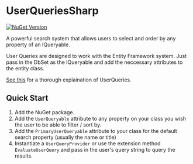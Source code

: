 # UserQueriesSharp

[![NuGet Version](https://img.shields.io/nuget/v/UserQueriesSharp)](https://www.nuget.org/packages/UserQueriesSharp/)

A powerful search system that allows users to select and order by any property of an IQueryable.

User Queries are designed to work with the Entity Framework system. Just pass in the DbSet as the IQueryable and add the neccessary attributes to the entity class.

[See this](UserQueries/UserQueries.md) for a thorough explaination of UserQueries.

## Quick Start

1. Add the NuGet package.
2. Add the `UserQueryable` attribute to any property on your class you wish the user to be able to filter / sort by.
3. Add the `PrimaryUserQueryable` attribute to your class for the default search property (usually the name or title)
4. Instantiate a `UserQueryProvider` or use the extension method `EvaluateUserQuery` and pass in the user's query string to query the results.